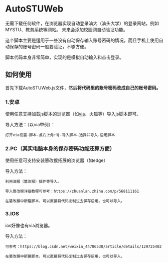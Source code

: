 # AutoSTUWeb
无需下载任何软件，在浏览器实现自动登录汕大（汕头大学）的登录网站，例如MYSTU、教务系统等网站。
未来会添加校园网自动验证功能。

这个脚本主要是适用于一些没有自动保存输入账号密码的情况，而且手机上使用自动保存的账号密码一般要验证，不够方便。

脚本代码本身非常简单，实现的是模拟自动输入和点击登录。

## 如何使用

首先下载AutoSTUWeb.js文件，然后**将代码里的账号密码改成自己的账号密码。**

### 1.安卓

使用任意支持加载js脚本的浏览器（如[via](https://viayoo.com/zh-cn/)、火狐等）导入js脚本即可。

导入方法：（以via举例）：


```
打开via设置-脚本-点右上角+号-导入脚本-选择并导入-启用脚本
```



### 2.PC（其实电脑本身的保存密码功能还算方便）
使用任意可支持安装篡改猴拓展的浏览器（如edge）

导入方法：

```
利用油猴（篡改猴）插件等导入。

导入篡改猴详细教程可参考：https://zhuanlan.zhihu.com/p/568111161

在篡改猴中新建脚本，可以直接将代码复制过去保存启用，也可以导入。
```


### 3.IOS
ios好像也有via浏览器。

导入方法：


```
可参考：https://blog.csdn.net/weixin_44786530/article/details/129725402

在篡改猴中新建脚本，可以直接将代码复制过去保存启用，也可以导入。
```

